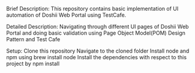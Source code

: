 Brief Description:
This repository contains basic implementation of UI automation of Doshii Web Portal using TestCafe.

Detailed Description:
Navigating through different UI pages of Doshii Web Portal and doing basic validation using Page Object Model(POM) Design Pattern and Test Cafe

Setup:
Clone this repository
Navigate to the cloned folder
Install node and npm using brew install node
Install the dependencies with respect to this project by npm install
